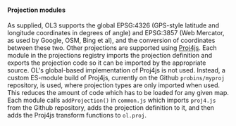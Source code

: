 #### Projection modules
As supplied, OL3 supports the global EPSG:4326 (GPS-style latitude and longitude coordinates in degrees of angle) and EPSG:3857 (Web Mercator, as used by Google, OSM, Bing et al), and the conversion of coordinates between these two. Other projections are supported using [Proj4js](http://proj4js.org/). Each module in the projections registry imports the projection definition and exports the projection code so it can be imported by the appropriate source. OL's global-based implementation of Proj4js is not used. Instead, a custom ES-module build of Proj4js, currently on the Github `probins/myproj` repository, is used, where projection types are only imported when used. This reduces the amount of code which has to be loaded for any given map. Each module calls `addProjection()` in `common.js` which imports `proj4.js` from the Github repository, adds the projection definition to it, and then adds the Proj4js transform functions to `ol.proj`.
